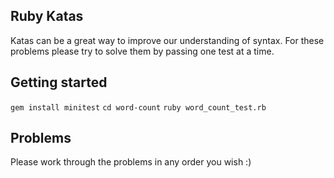 ## Ruby Katas

Katas can be a great way to improve our understanding of syntax. 
For these problems please try to solve them by passing one test at a time.

## Getting started

`gem install minitest`
`cd word-count`
`ruby word_count_test.rb`

## Problems
Please work through the problems in any order you wish :)

